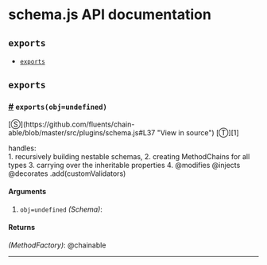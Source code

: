 # schema.js API documentation

<!-- div class="toc-container" -->

<!-- div -->

## `exports`
* <a href="#exports">`exports`</a>

<!-- /div -->

<!-- /div -->

<!-- div class="doc-container" -->

<!-- div -->

## `exports`

<!-- div -->

<h3 id="exports"><a href="#exports">#</a>&nbsp;<code>exports(obj=undefined)</code></h3>
[&#x24C8;](https://github.com/fluents/chain-able/blob/master/src/plugins/schema.js#L37 "View in source") [&#x24C9;][1]

handles:<br> 1. recursively building nestable schemas, 2. creating MethodChains for all types 3. carrying over the inheritable properties 4. @modifies @injects @decorates .add(customValidators)

#### Arguments
1. `obj=undefined` *(Schema)*:

#### Returns
*(MethodFactory)*: @chainable

---

<!-- /div -->

<!-- /div -->

<!-- /div -->

 [1]: #exports "Jump back to the TOC."
